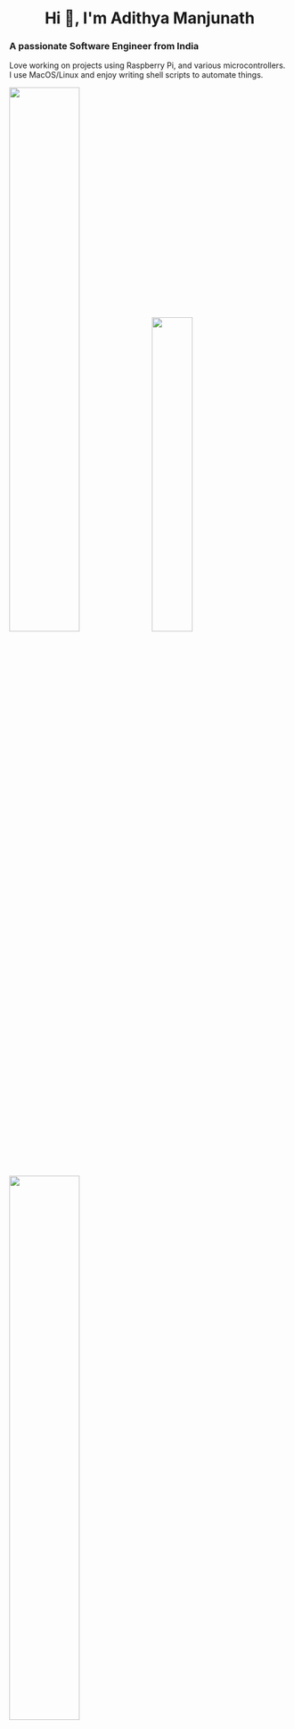 <h1 align="center">Hi 👋, I'm Adithya Manjunath</h1>
<h3 align="left">A passionate Software Engineer from India</h3>
<p align="left">Love working on projects using Raspberry Pi, and various microcontrollers. </br>I use MacOS/Linux and enjoy writing shell scripts to automate things.</p>
<img width=50% src = "https://github-readme-stats.vercel.app/api?username=Cr4zySh4rk&show_icons=true&theme=radical" />
<img width=38% src = "https://github-readme-stats.vercel.app/api/top-langs/?username=Cr4zySh4rk&layout=compact&theme=radical" />
<img align="center" width=50% src = "https://github-readme-streak-stats.herokuapp.com/?user=Cr4zySh4rk&theme=radical" />

